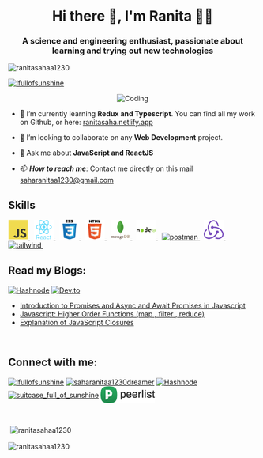 <h1 align="center"> Hi there 👋, I'm Ranita 👩‍💻 </h1>
<!-- ## Hi there 👋🏻, I'm Ranita
 -->
<h3 align="center">A science and engineering enthusiast, passionate about learning and trying out new technologies</h3>

<p align="left"> <img src="https://komarev.com/ghpvc/?username=ranitasahaa1230&label=Profile%20views&color=blueviolet&style=flat-square" alt="ranitasahaa1230" /> </p>
<p><a href="https://twitter.com/Ifullofsunshine" target="blank"><img src="https://img.shields.io/twitter/follow/Ifullofsunshine?logo=twitter&color=blueviolet&style=flat-square&label=Follow" alt="Ifullofsunshine" /></a> </p>

<div align="center">
<img alt="Coding" width="300" height="200" src="https://cdn.dribbble.com/users/2646423/screenshots/5507196/computer.gif">
</div>

- 🌱 I’m currently learning **Redux and Typescript**. You can find all my work on Github, or here: [ranitasaha.netlify.app](https://ranitasaha.netlify.app/)

- 👯 I’m looking to collaborate on any **Web Development** project.

-  💬 Ask me about **JavaScript and ReactJS**

- 📫 ***How to reach me***: Contact me directly on this mail [saharanitaa1230@gmail.com](mailto:saharanitaa1230@gmail.com)

## Skills

<p align="left"> <a href="https://developer.mozilla.org/en-US/docs/Web/JavaScript" target="_blank" rel="noreferrer"> <img src="https://raw.githubusercontent.com/devicons/devicon/master/icons/javascript/javascript-original.svg" alt="javascript" width="40" height="40"/> </a> &nbsp;
  <a href="https://reactjs.org/" target="_blank" rel="noreferrer"> <img src="https://raw.githubusercontent.com/devicons/devicon/master/icons/react/react-original-wordmark.svg" alt="react" width="40" height="40"/> </a> &nbsp; <a href="https://www.w3schools.com/css/" target="_blank" rel="noreferrer"> <img src="https://raw.githubusercontent.com/devicons/devicon/master/icons/css3/css3-original-wordmark.svg" alt="css3" width="40" height="40"/> </a> &nbsp; <a href="https://www.w3.org/html/" target="_blank" rel="noreferrer"> <img src="https://raw.githubusercontent.com/devicons/devicon/master/icons/html5/html5-original-wordmark.svg" alt="html5" width="40" height="40"/> </a> &nbsp; <a href="https://www.mongodb.com/" target="_blank" rel="noreferrer"> <img src="https://raw.githubusercontent.com/devicons/devicon/master/icons/mongodb/mongodb-original-wordmark.svg" alt="mongodb" width="40" height="40"/> </a> &nbsp; <a href="https://nodejs.org" target="_blank" rel="noreferrer"> <img src="https://raw.githubusercontent.com/devicons/devicon/master/icons/nodejs/nodejs-original-wordmark.svg" alt="nodejs" width="40" height="40"/> </a> &nbsp; <a href="https://postman.com" target="_blank" rel="noreferrer"> <img src="https://www.vectorlogo.zone/logos/getpostman/getpostman-icon.svg" alt="postman" width="40" height="40"/> </a> &nbsp; <a href="https://redux.js.org" target="_blank" rel="noreferrer"> <img src="https://raw.githubusercontent.com/devicons/devicon/master/icons/redux/redux-original.svg" alt="redux" width="40" height="40"/> </a> &nbsp;
<a href="https://tailwindcss.com/" target="_blank" rel="noreferrer"> <img src="https://www.vectorlogo.zone/logos/tailwindcss/tailwindcss-icon.svg" alt="tailwind" width="40" height="40"/> </a> &nbsp;
</p>

<!-- - 📄 Know about my experiences [https://drive.google.com/file/d/1wyTt8Uo9YWGVtW3fKpcA03qmK609lI7P/view?usp=sharing](https://drive.google.com/file/d/1wyTt8Uo9YWGVtW3fKpcA03qmK609lI7P/view?usp=sharing) -->

<!-- - ⚡ Fun fact **22 is not really fun, XD!**
 -->
 
 <h2 align="left">Read my Blogs:</h2>
<p align="left">
  <a href="https://saharanitaa.hashnode.dev/" target="blank"><img src="https://img.shields.io/badge/Hashnode-2962FF?style=for-the-badge&logo=hashnode&logoColor=white" alt="Hashnode" align="center"/></a> 
<a href="https://dev.to/ranitasahaa1230" target="blank"><img src="https://img.shields.io/badge/dev.to-0A0A0A?style=for-the-badge&logo=dev.to&logoColor=white" alt="Dev.to" align="center"/></a> 
     <ul>
          <li><a href="https://saharanitaa.hashnode.dev/introduction-to-promises-and-async-and-await-promises-in-javascript" target="blank">Introduction to Promises and Async and Await Promises in Javascript</a></li>
          <li><a href="https://saharanitaa.hashnode.dev/javascript-higher-order-functions-map-filter-reduce" target="blank">Javascript: Higher Order Functions (map , filter , reduce)</a></li>
          <li><a href="https://saharanitaa.hashnode.dev/explanation-of-javascript-closures" target="blank">Explanation of JavaScript Closures</a></li>
     </ul>     
</p>

<br>
 
<h2 align="left">Connect with me:</h2>
<p align="left">
<a href="https://twitter.com/Ifullofsunshine" target="_blank"><img align="center" src="https://img.shields.io/badge/Twitter-1DA1F2?style=for-the-badge&logo=twitter&logoColor=white" alt="Ifullofsunshine"/></a>
<a href="https://linkedin.com/in/saharanitaa1230dreamer" target="_blank"><img align="center" src="https://img.shields.io/badge/LinkedIn-0077B5?style=for-the-badge&logo=linkedin&logoColor=white" alt="saharanitaa1230dreamer"/></a>
<a href="https://saharanitaa.hashnode.dev/" target="_blank"><img src="https://img.shields.io/badge/Hashnode-2962FF?style=for-the-badge&logo=hashnode&logoColor=white" alt="Hashnode" align="center"/></a> 
<a href="https://instagram.com/suitcase_full_of_sunshine" target="_blank"><img align="center" src="https://img.shields.io/badge/Instagram-E4405F?style=for-the-badge&logo=instagram&logoColor=white" alt="suitcase_full_of_sunshine"/></a>
<a href="https://peerlist.io/saharanitaa" target="_blank"><img src="https://github.com/Siddhant-K-code/Siddhant-K-code/raw/master/PL%20Logo%20-%20Primary.svg" align="center" width="110"/></a> 
</p>

<br>

<p>&nbsp;<img align="center" src="https://github-readme-stats.vercel.app/api?username=ranitasahaa1230&show_icons=true&locale=en&count_private=true&theme=tokyonight&hide=contribs" alt="ranitasahaa1230" /></p>
<p><img align="center" src="https://github-readme-streak-stats.herokuapp.com/?user=ranitasahaa1230&theme=tokyonight" alt="ranitasahaa1230" /></p>

<!--<h3 align="left">Languages and Tools:</h3>
<p align="left"> <a href="https://getbootstrap.com" target="_blank"> <img src="https://raw.githubusercontent.com/devicons/devicon/master/icons/bootstrap/bootstrap-plain-wordmark.svg" alt="bootstrap" width="40" height="40"/> </a> <a href="https://www.cprogramming.com/" target="_blank"> <img src="https://raw.githubusercontent.com/devicons/devicon/master/icons/c/c-original.svg" alt="c" width="40" height="40"/> </a> <a href="https://www.w3schools.com/cpp/" target="_blank"> <img src="https://raw.githubusercontent.com/devicons/devicon/master/icons/cplusplus/cplusplus-original.svg" alt="cplusplus" width="40" height="40"/> </a> <a href="https://www.w3schools.com/css/" target="_blank"> <img src="https://raw.githubusercontent.com/devicons/devicon/master/icons/css3/css3-original-wordmark.svg" alt="css3" width="40" height="40"/> </a> <a href="https://git-scm.com/" target="_blank"> <img src="https://www.vectorlogo.zone/logos/git-scm/git-scm-icon.svg" alt="git" width="40" height="40"/> </a> <a href="https://www.w3.org/html/" target="_blank"> <img src="https://raw.githubusercontent.com/devicons/devicon/master/icons/html5/html5-original-wordmark.svg" alt="html5" width="40" height="40"/> </a> <a href="https://www.adobe.com/in/products/illustrator.html" target="_blank"> <img src="https://www.vectorlogo.zone/logos/adobe_illustrator/adobe_illustrator-icon.svg" alt="illustrator" width="40" height="40"/> </a> <a href="https://www.java.com" target="_blank"> <img src="https://raw.githubusercontent.com/devicons/devicon/master/icons/java/java-original.svg" alt="java" width="40" height="40"/> </a> <a href="https://developer.mozilla.org/en-US/docs/Web/JavaScript" target="_blank"> <img src="https://raw.githubusercontent.com/devicons/devicon/master/icons/javascript/javascript-original.svg" alt="javascript" width="40" height="40"/> </a> <a href="https://www.linux.org/" target="_blank"> <img src="https://raw.githubusercontent.com/devicons/devicon/master/icons/linux/linux-original.svg" alt="linux" width="40" height="40"/> </a> <a href="https://www.mysql.com/" target="_blank"> <img src="https://raw.githubusercontent.com/devicons/devicon/master/icons/mysql/mysql-original-wordmark.svg" alt="mysql" width="40" height="40"/> </a> <a href="https://nodejs.org" target="_blank"> <img src="https://raw.githubusercontent.com/devicons/devicon/master/icons/nodejs/nodejs-original-wordmark.svg" alt="nodejs" width="40" height="40"/> </a> <a href="https://www.photoshop.com/en" target="_blank"> <img src="https://raw.githubusercontent.com/devicons/devicon/master/icons/photoshop/photoshop-line.svg" alt="photoshop" width="40" height="40"/> </a> <a href="https://www.php.net" target="_blank"> <img src="https://raw.githubusercontent.com/devicons/devicon/master/icons/php/php-original.svg" alt="php" width="40" height="40"/> </a> <a href="https://www.python.org" target="_blank"> <img src="https://raw.githubusercontent.com/devicons/devicon/master/icons/python/python-original.svg" alt="python" width="40" height="40"/> </a> </p>
-->

<!-- <p><img align="left" src="https://github-readme-stats.vercel.app/api/top-langs?username=ranitasahaa1230&show_icons=true&locale=en&layout=compact" alt="ranitasahaa1230" /></p>

<p>&nbsp;<img align="center" src="https://github-readme-stats.vercel.app/api?username=ranitasahaa1230&show_icons=true&locale=en" alt="ranitasahaa1230" /></p> -->

<!--<p><img align="center" src="https://github-readme-streak-stats.herokuapp.com/?user=ranitasahaa1230&" alt="ranitasahaa1230" /></p>-->



